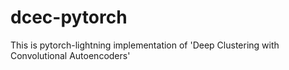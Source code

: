 # dcec-pytorch
This is pytorch-lightning implementation of 'Deep Clustering with Convolutional Autoencoders'
